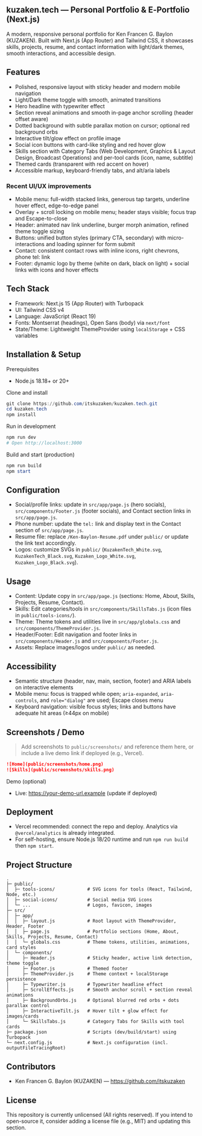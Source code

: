 ## kuzaken.tech — Personal Portfolio & E‑Portfolio (Next.js)

A modern, responsive personal portfolio for Ken Francen G. Baylon (KUZAKEN). Built with Next.js (App Router) and Tailwind CSS, it showcases skills, projects, resume, and contact information with light/dark themes, smooth interactions, and accessible design.

## Features

- Polished, responsive layout with sticky header and modern mobile navigation
- Light/Dark theme toggle with smooth, animated transitions
- Hero headline with typewriter effect
- Section reveal animations and smooth in-page anchor scrolling (header offset aware)
- Dotted background with subtle parallax motion on cursor; optional red background orbs
- Interactive tilt/glow effect on profile image
- Social icon buttons with card-like styling and red hover glow
- Skills section with Category Tabs (Web Development, Graphics & Layout Design, Broadcast Operations) and per-tool cards (icon, name, subtitle)
- Themed cards (transparent with red accent on hover)
- Accessible markup, keyboard-friendly tabs, and alt/aria labels

### Recent UI/UX improvements
- Mobile menu: full-width stacked links, generous tap targets, underline hover effect, edge-to-edge panel
- Overlay + scroll locking on mobile menu; header stays visible; focus trap and Escape-to-close
- Header: animated nav link underline, burger morph animation, refined theme toggle sizing
- Buttons: unified button styles (primary CTA, secondary) with micro-interactions and loading spinner for form submit
- Contact: consistent contact rows with inline icons, right chevrons, phone tel: link
- Footer: dynamic logo by theme (white on dark, black on light) + social links with icons and hover effects

## Tech Stack

- Framework: Next.js 15 (App Router) with Turbopack
- UI: Tailwind CSS v4
- Language: JavaScript (React 19)
- Fonts: Montserrat (headings), Open Sans (body) via `next/font`
- State/Theme: Lightweight ThemeProvider using `localStorage` + CSS variables

## Installation & Setup

Prerequisites

- Node.js 18.18+ or 20+

Clone and install

```powershell
git clone https://github.com/itskuzaken/kuzaken.tech.git
cd kuzaken.tech
npm install
```

Run in development

```powershell
npm run dev
# Open http://localhost:3000
```

Build and start (production)

```powershell
npm run build
npm start
```

## Configuration

- Social/profile links: update in `src/app/page.js` (hero socials), `src/components/Footer.js` (footer socials), and Contact section links in `src/app/page.js`.
- Phone number: update the `tel:` link and display text in the Contact section of `src/app/page.js`.
- Resume file: replace `/Ken-Baylon-Resume.pdf` under `public/` or update the link text accordingly.
- Logos: customize SVGs in `public/` (`KuzakenTech_White.svg`, `KuzakenTech_Black.svg`, `Kuzaken_Logo_White.svg`, `Kuzaken_Logo_Black.svg`).

## Usage

- Content: Update copy in `src/app/page.js` (sections: Home, About, Skills, Projects, Resume, Contact).
- Skills: Edit categories/tools in `src/components/SkillsTabs.js` (icon files in `public/tools-icons/`).
- Theme: Theme tokens and utilities live in `src/app/globals.css` and `src/components/ThemeProvider.js`.
- Header/Footer: Edit navigation and footer links in `src/components/Header.js` and `src/components/Footer.js`.
- Assets: Replace images/logos under `public/` as needed.

## Accessibility

- Semantic structure (header, nav, main, section, footer) and ARIA labels on interactive elements
- Mobile menu: focus is trapped while open; `aria-expanded`, `aria-controls`, and `role="dialog"` are used; Escape closes menu
- Keyboard navigation: visible focus styles; links and buttons have adequate hit areas (≥44px on mobile)

## Screenshots / Demo

> Add screenshots to `public/screenshots/` and reference them here, or include a live demo link if deployed (e.g., Vercel).

```markdown
![Home](public/screenshots/home.png)
![Skills](public/screenshots/skills.png)
```

Demo (optional)

- Live: https://your-demo-url.example (update if deployed)

## Deployment

- Vercel recommended: connect the repo and deploy. Analytics via `@vercel/analytics` is already integrated.
- For self-hosting, ensure Node.js 18/20 runtime and run `npm run build` then `npm start`.

## Project Structure

```text
.
├─ public/
│  ├─ tools-icons/            # SVG icons for tools (React, Tailwind, Node, etc.)
│  ├─ social-icons/           # Social media SVG icons
│  └─ ...                     # Logos, favicon, images
├─ src/
│  ├─ app/
│  │  ├─ layout.js            # Root layout with ThemeProvider, Header, Footer
│  │  ├─ page.js              # Portfolio sections (Home, About, Skills, Projects, Resume, Contact)
│  │  └─ globals.css          # Theme tokens, utilities, animations, card styles
│  └─ components/
│     ├─ Header.js            # Sticky header, active link detection, theme toggle
│     ├─ Footer.js            # Themed footer
│     ├─ ThemeProvider.js     # Theme context + localStorage persistence
│     ├─ Typewriter.js        # Typewriter headline effect
│     ├─ ScrollEffects.js     # Smooth anchor scroll + section reveal animations
│     ├─ BackgroundOrbs.js    # Optional blurred red orbs + dots parallax control
│     ├─ InteractiveTilt.js   # Hover tilt + glow effect for images/cards
│     └─ SkillsTabs.js        # Category Tabs for Skills with tool cards
├─ package.json               # Scripts (dev/build/start) using Turbopack
└─ next.config.js             # Next.js configuration (incl. outputFileTracingRoot)
```

## Contributors

- Ken Francen G. Baylon (KUZAKEN) — https://github.com/itskuzaken

## License

This repository is currently unlicensed (All rights reserved). If you intend to open-source it, consider adding a license file (e.g., MIT) and updating this section.
